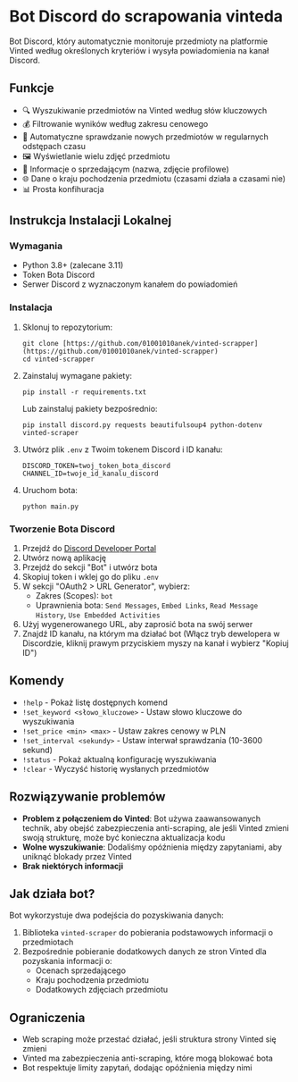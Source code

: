 # Bot Discord do scrapowania vinteda

Bot Discord, który automatycznie monitoruje przedmioty na platformie Vinted według określonych kryteriów i wysyła powiadomienia na kanał Discord.

## Funkcje

- 🔍 Wyszukiwanie przedmiotów na Vinted według słów kluczowych
- 💰 Filtrowanie wyników według zakresu cenowego
- 🔄 Automatyczne sprawdzanie nowych przedmiotów w regularnych odstępach czasu
- 🖼️ Wyświetlanie wielu zdjęć przedmiotu
- 👤 Informacje o sprzedającym (nazwa, zdjęcie profilowe)
- 🌐 Dane o kraju pochodzenia przedmiotu (czasami działa a czasami nie)
- 📊 Prosta konfihuracja

## Instrukcja Instalacji Lokalnej

### Wymagania

- Python 3.8+ (zalecane 3.11)
- Token Bota Discord
- Serwer Discord z wyznaczonym kanałem do powiadomień

### Instalacja

1. Sklonuj to repozytorium:
   ```
   git clone [https://github.com/01001010anek/vinted-scrapper](https://github.com/01001010anek/vinted-scrapper)
   cd vinted-scrapper
   ```

2. Zainstaluj wymagane pakiety:
   ```
   pip install -r requirements.txt
   ```

   Lub zainstaluj pakiety bezpośrednio:
   ```
   pip install discord.py requests beautifulsoup4 python-dotenv vinted-scraper
   ```

3. Utwórz plik `.env` z Twoim tokenem Discord i ID kanału:
   ```
   DISCORD_TOKEN=twoj_token_bota_discord
   CHANNEL_ID=twoje_id_kanalu_discord
   ```

4. Uruchom bota:
   ```
   python main.py
   ```

### Tworzenie Bota Discord

1. Przejdź do [Discord Developer Portal](https://discord.com/developers/applications)
2. Utwórz nową aplikację
3. Przejdź do sekcji "Bot" i utwórz bota
4. Skopiuj token i wklej go do pliku `.env`
5. W sekcji "OAuth2 > URL Generator", wybierz:
   - Zakres (Scopes): `bot`
   - Uprawnienia bota: `Send Messages`, `Embed Links`, `Read Message History`, `Use Embedded Activities`
6. Użyj wygenerowanego URL, aby zaprosić bota na swój serwer
7. Znajdź ID kanału, na którym ma działać bot (Włącz tryb dewelopera w Discordzie, kliknij prawym przyciskiem myszy na kanał i wybierz "Kopiuj ID")

## Komendy

- `!help` - Pokaż listę dostępnych komend
- `!set_keyword <słowo_kluczowe>` - Ustaw słowo kluczowe do wyszukiwania
- `!set_price <min> <max>` - Ustaw zakres cenowy w PLN
- `!set_interval <sekundy>` - Ustaw interwał sprawdzania (10-3600 sekund)
- `!status` - Pokaż aktualną konfigurację wyszukiwania
- `!clear` - Wyczyść historię wysłanych przedmiotów

## Rozwiązywanie problemów

- **Problem z połączeniem do Vinted**: Bot używa zaawansowanych technik, aby obejść zabezpieczenia anti-scraping, ale jeśli Vinted zmieni swoją strukturę, może być konieczna aktualizacja kodu
- **Wolne wyszukiwanie**: Dodaliśmy opóźnienia między zapytaniami, aby uniknąć blokady przez Vinted
- **Brak niektórych informacji**

## Jak działa bot?

Bot wykorzystuje dwa podejścia do pozyskiwania danych:
1. Biblioteka `vinted-scraper` do pobierania podstawowych informacji o przedmiotach
2. Bezpośrednie pobieranie dodatkowych danych ze stron Vinted dla pozyskania informacji o:
   - Ocenach sprzedającego
   - Kraju pochodzenia przedmiotu
   - Dodatkowych zdjęciach przedmiotu

## Ograniczenia

- Web scraping może przestać działać, jeśli struktura strony Vinted się zmieni
- Vinted ma zabezpieczenia anti-scraping, które mogą blokować bota
- Bot respektuje limity zapytań, dodając opóźnienia między nimi
